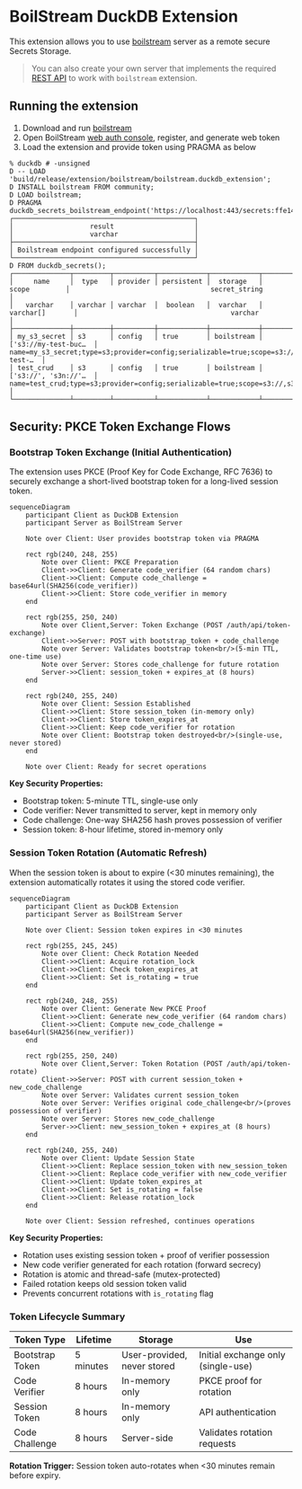 # BoilStream DuckDB Extension

This extension allows you to use [boilstream](https://github.com/boilingdata/boilstream) server as a remote secure Secrets Storage.

> You can also create your own server that implements the required [REST API](src/README.md) to work with `boilstream` extension.

## Running the extension

1. Download and run [boilstream](https://github.com/boilingdata/boilstream)
2. Open BoilStream [web auth console](https://docs.boilstream.com/guide/auth/postgresql-web-auth.html#_2-login-options), register, and generate web token
3. Load the extension and provide token using PRAGMA as below

```
% duckdb # -unsigned
D -- LOAD 'build/release/extension/boilstream/boilstream.duckdb_extension';
D INSTALL boilstream FROM community;
D LOAD boilstream;
D PRAGMA duckdb_secrets_boilstream_endpoint('https://localhost:443/secrets:ffe14a7a000000010000000168e4f9a5bcca736c3adaaf0f63e735f881adc397db6da85f1b9e231f70bbf6f71db4ef9fad837bc8');
┌─────────────────────────────────────────────┐
│                   result                    │
│                   varchar                   │
├─────────────────────────────────────────────┤
│ Boilstream endpoint configured successfully │
└─────────────────────────────────────────────┘
D FROM duckdb_secrets();
┌──────────────┬─────────┬──────────┬────────────┬────────────┬──────────────────────┬───────────────────────────────────────────────────────────────────────────────────┐
│     name     │  type   │ provider │ persistent │  storage   │        scope         │                                   secret_string                                   │
│   varchar    │ varchar │ varchar  │  boolean   │  varchar   │      varchar[]       │                                      varchar                                      │
├──────────────┼─────────┼──────────┼────────────┼────────────┼──────────────────────┼───────────────────────────────────────────────────────────────────────────────────┤
│ my_s3_secret │ s3      │ config   │ true       │ boilstream │ ['s3://my-test-buc…  │ name=my_s3_secret;type=s3;provider=config;serializable=true;scope=s3://my-test-…  │
│ test_crud    │ s3      │ config   │ true       │ boilstream │ ['s3://', 's3n://'…  │ name=test_crud;type=s3;provider=config;serializable=true;scope=s3://,s3n://,s3a…  │
└──────────────┴─────────┴──────────┴────────────┴────────────┴──────────────────────┴───────────────────────────────────────────────────────────────────────────────────┘
```

## Security: PKCE Token Exchange Flows

### Bootstrap Token Exchange (Initial Authentication)

The extension uses PKCE (Proof Key for Code Exchange, RFC 7636) to securely exchange a short-lived bootstrap token for a long-lived session token.

```mermaid
sequenceDiagram
    participant Client as DuckDB Extension
    participant Server as BoilStream Server

    Note over Client: User provides bootstrap token via PRAGMA

    rect rgb(240, 248, 255)
        Note over Client: PKCE Preparation
        Client->>Client: Generate code_verifier (64 random chars)
        Client->>Client: Compute code_challenge = base64url(SHA256(code_verifier))
        Client->>Client: Store code_verifier in memory
    end

    rect rgb(255, 250, 240)
        Note over Client,Server: Token Exchange (POST /auth/api/token-exchange)
        Client->>Server: POST with bootstrap_token + code_challenge
        Note over Server: Validates bootstrap token<br/>(5-min TTL, one-time use)
        Note over Server: Stores code_challenge for future rotation
        Server->>Client: session_token + expires_at (8 hours)
    end

    rect rgb(240, 255, 240)
        Note over Client: Session Established
        Client->>Client: Store session_token (in-memory only)
        Client->>Client: Store token_expires_at
        Client->>Client: Keep code_verifier for rotation
        Note over Client: Bootstrap token destroyed<br/>(single-use, never stored)
    end

    Note over Client: Ready for secret operations
```

**Key Security Properties:**

- Bootstrap token: 5-minute TTL, single-use only
- Code verifier: Never transmitted to server, kept in memory only
- Code challenge: One-way SHA256 hash proves possession of verifier
- Session token: 8-hour lifetime, stored in-memory only

### Session Token Rotation (Automatic Refresh)

When the session token is about to expire (<30 minutes remaining), the extension automatically rotates it using the stored code verifier.

```mermaid
sequenceDiagram
    participant Client as DuckDB Extension
    participant Server as BoilStream Server

    Note over Client: Session token expires in <30 minutes

    rect rgb(255, 245, 245)
        Note over Client: Check Rotation Needed
        Client->>Client: Acquire rotation_lock
        Client->>Client: Check token_expires_at
        Client->>Client: Set is_rotating = true
    end

    rect rgb(240, 248, 255)
        Note over Client: Generate New PKCE Proof
        Client->>Client: Generate new_code_verifier (64 random chars)
        Client->>Client: Compute new_code_challenge = base64url(SHA256(new_verifier))
    end

    rect rgb(255, 250, 240)
        Note over Client,Server: Token Rotation (POST /auth/api/token-rotate)
        Client->>Server: POST with current session_token + new_code_challenge
        Note over Server: Validates current session_token
        Note over Server: Verifies original code_challenge<br/>(proves possession of verifier)
        Note over Server: Stores new_code_challenge
        Server->>Client: new_session_token + expires_at (8 hours)
    end

    rect rgb(240, 255, 240)
        Note over Client: Update Session State
        Client->>Client: Replace session_token with new_session_token
        Client->>Client: Replace code_verifier with new_code_verifier
        Client->>Client: Update token_expires_at
        Client->>Client: Set is_rotating = false
        Client->>Client: Release rotation_lock
    end

    Note over Client: Session refreshed, continues operations
```

**Key Security Properties:**

- Rotation uses existing session token + proof of verifier possession
- New code verifier generated for each rotation (forward secrecy)
- Rotation is atomic and thread-safe (mutex-protected)
- Failed rotation keeps old session token valid
- Prevents concurrent rotations with `is_rotating` flag

### Token Lifecycle Summary

| Token Type      | Lifetime  | Storage                     | Use                                |
| --------------- | --------- | --------------------------- | ---------------------------------- |
| Bootstrap Token | 5 minutes | User-provided, never stored | Initial exchange only (single-use) |
| Code Verifier   | 8 hours   | In-memory only              | PKCE proof for rotation            |
| Session Token   | 8 hours   | In-memory only              | API authentication                 |
| Code Challenge  | 8 hours   | Server-side                 | Validates rotation requests        |

**Rotation Trigger:** Session token auto-rotates when <30 minutes remain before expiry.

